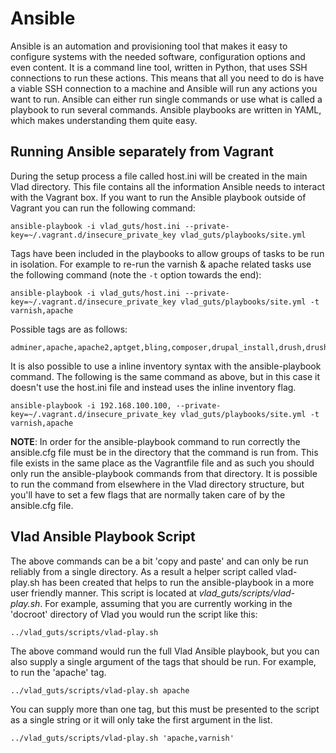 <h1>Ansible</h1>

Ansible is an automation and provisioning tool that makes it easy to configure systems with the needed software, configuration options and even content. It is a command line tool, written in Python, that uses SSH connections to run these actions. This means that all you need to do is have a viable SSH connection to a machine and Ansible will run any actions you want to run. Ansible can either run single commands or use what is called a playbook to run several commands. Ansible playbooks are written in YAML, which makes understanding them quite easy.

## Running Ansible separately from Vagrant

During the setup process a file called host.ini will be created in the main Vlad directory. This file contains all the information Ansible needs to interact with the Vagrant box. If you want to run the Ansible playbook outside of Vagrant you can run the following command:

    ansible-playbook -i vlad_guts/host.ini --private-key=~/.vagrant.d/insecure_private_key vlad_guts/playbooks/site.yml

Tags have been included in the playbooks to allow groups of tasks to be run in isolation. For example to re-run the varnish & apache related tasks use the following command (note the `-t` option towards the end):

    ansible-playbook -i vlad_guts/host.ini --private-key=~/.vagrant.d/insecure_private_key vlad_guts/playbooks/site.yml -t varnish,apache

Possible tags are as follows:

    adminer,apache,apache2,aptget,bling,composer,drupal_install,drush,drush_aliases,drush_make,git,imagemagick,mailcatcher,memcached,munin,mysql,mysql_import,node,pantheon_import,pear,phing,php,pimpmylog,python,redis,ruby,samba,sendmail,solr,ssh,test,varnish,windows,xdebug,xhprof,yum

It is also possible to use a inline inventory syntax with the ansible-playbook command. The following is the same command as above, but in this case it doesn't use the host.ini file and instead uses the inline inventory flag.

    ansible-playbook -i 192.168.100.100, --private-key=~/.vagrant.d/insecure_private_key vlad_guts/playbooks/site.yml -t varnish,apache

<strong>NOTE</strong>: In order for the ansible-playbook command to run correctly the ansible.cfg file must be in the directory that the command is run from. This file exists in the same place as the Vagrantfile file and as such you should only run the ansible-playbook commands from that directory. It is possible to run the command from elsewhere in the Vlad directory structure, but you'll have to set a few flags that are normally taken care of by the ansible.cfg file.

## Vlad Ansible Playbook Script

The above commands can be a bit 'copy and paste' and can only be run reliably from a single directory. As a result a helper script called vlad-play.sh has been created that helps to run the ansible-playbook in a more user friendly manner. This script is located at <em>vlad_guts/scripts/vlad-play.sh</em>. For example, assuming that you are currently working in the 'docroot' directory of Vlad you would run the script like this:

    ../vlad_guts/scripts/vlad-play.sh

The above command would run the full Vlad Ansible playbook, but you can also supply a single argument of the tags that should be run. For example, to run the 'apache' tag.

    ../vlad_guts/scripts/vlad-play.sh apache

You can supply more than one tag, but this must be presented to the script as a single string or it will only take the first argument in the list.

    ../vlad_guts/scripts/vlad-play.sh 'apache,varnish'
